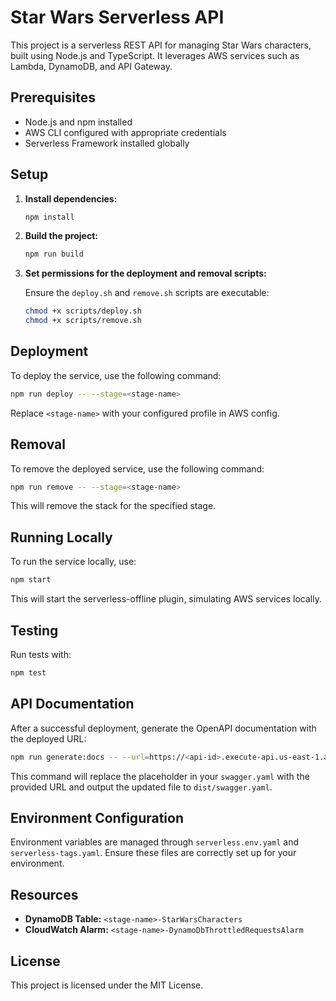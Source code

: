 # Star Wars Serverless API

This project is a serverless REST API for managing Star Wars characters, built using Node.js and TypeScript. It leverages AWS services such as Lambda, DynamoDB, and API Gateway.

## Prerequisites

- Node.js and npm installed
- AWS CLI configured with appropriate credentials
- Serverless Framework installed globally

## Setup

1. **Install dependencies:**

   ```bash
   npm install
   ```

2. **Build the project:**

   ```bash
   npm run build
   ```

3. **Set permissions for the deployment and removal scripts:**

   Ensure the `deploy.sh` and `remove.sh` scripts are executable:

   ```bash
   chmod +x scripts/deploy.sh
   chmod +x scripts/remove.sh
   ```

## Deployment

To deploy the service, use the following command:

```bash
npm run deploy -- --stage=<stage-name>
```

Replace `<stage-name>` with your configured profile in AWS config.

## Removal

To remove the deployed service, use the following command:

```bash
npm run remove -- --stage=<stage-name>
```

This will remove the stack for the specified stage.

## Running Locally

To run the service locally, use:

```bash
npm start
```

This will start the serverless-offline plugin, simulating AWS services locally.

## Testing

Run tests with:

```bash
npm test
```

## API Documentation

After a successful deployment, generate the OpenAPI documentation with the deployed URL:

```bash
npm run generate:docs -- --url=https://<api-id>.execute-api.us-east-1.amazonaws.com/<stage-name>
```

This command will replace the placeholder in your `swagger.yaml` with the provided URL and output the updated file to `dist/swagger.yaml`.

## Environment Configuration

Environment variables are managed through `serverless.env.yaml` and `serverless-tags.yaml`. Ensure these files are correctly set up for your environment.

## Resources

- **DynamoDB Table:** `<stage-name>-StarWarsCharacters`
- **CloudWatch Alarm:** `<stage-name>-DynamoDbThrottledRequestsAlarm`

## License

This project is licensed under the MIT License.
